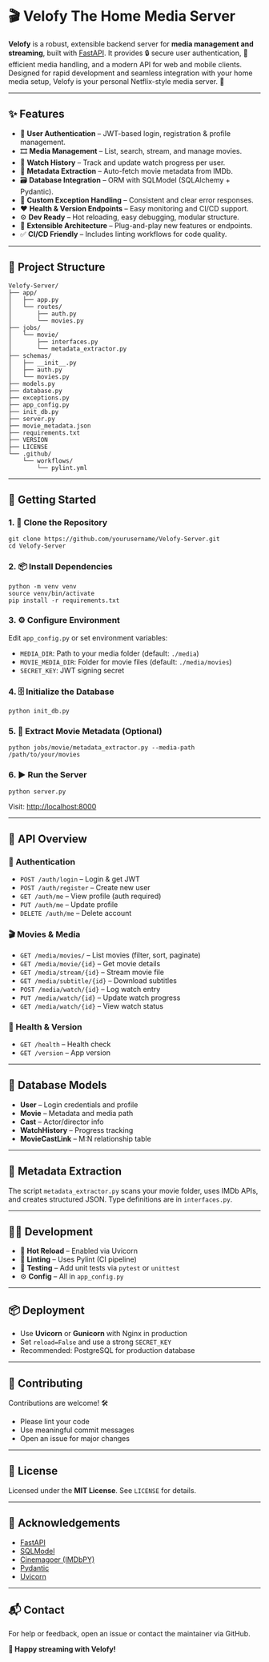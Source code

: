 🎬 Velofy The Home Media Server
================

**Velofy** is a robust, extensible backend server for **media management and streaming**, built with [FastAPI](https://fastapi.tiangolo.com/). It provides 🔒 secure user authentication, 🎥 efficient media handling, and a modern API for web and mobile clients. Designed for rapid development and seamless integration with your home media setup, Velofy is your personal Netflix-style media server. 🚀

* * *

✨ Features
----------

*   🔐 **User Authentication** – JWT-based login, registration & profile management.
*   🎞️ **Media Management** – List, search, stream, and manage movies.
*   📼 **Watch History** – Track and update watch progress per user.
*   🧠 **Metadata Extraction** – Auto-fetch movie metadata from IMDb.
*   🗃️ **Database Integration** – ORM with SQLModel (SQLAlchemy + Pydantic).
*   🚨 **Custom Exception Handling** – Consistent and clear error responses.
*   ❤️ **Health & Version Endpoints** – Easy monitoring and CI/CD support.
*   ⚙️ **Dev Ready** – Hot reloading, easy debugging, modular structure.
*   🧱 **Extensible Architecture** – Plug-and-play new features or endpoints.
*   ✅ **CI/CD Friendly** – Includes linting workflows for code quality.

* * *

📁 Project Structure
--------------------

    Velofy-Server/
    ├── app/
    │   ├── app.py
    │   └── routes/
    │       ├── auth.py
    │       └── movies.py
    ├── jobs/
    │   └── movie/
    │       ├── interfaces.py
    │       └── metadata_extractor.py
    ├── schemas/
    │   ├── __init__.py
    │   ├── auth.py
    │   └── movies.py
    ├── models.py
    ├── database.py
    ├── exceptions.py
    ├── app_config.py
    ├── init_db.py
    ├── server.py
    ├── movie_metadata.json
    ├── requirements.txt
    ├── VERSION
    ├── LICENSE
    └── .github/
        └── workflows/
            └── pylint.yml

* * *

🚀 Getting Started
------------------

### 1\. 🧾 Clone the Repository

    git clone https://github.com/yourusername/Velofy-Server.git
    cd Velofy-Server

### 2\. 📦 Install Dependencies

    python -m venv venv
    source venv/bin/activate
    pip install -r requirements.txt

### 3\. ⚙️ Configure Environment

Edit `app_config.py` or set environment variables:

*   `MEDIA_DIR`: Path to your media folder (default: `./media`)
*   `MOVIE_MEDIA_DIR`: Folder for movie files (default: `./media/movies`)
*   `SECRET_KEY`: JWT signing secret

### 4\. 🗄️ Initialize the Database

    python init_db.py

### 5\. 🧠 Extract Movie Metadata (Optional)

    python jobs/movie/metadata_extractor.py --media-path /path/to/your/movies

### 6\. ▶️ Run the Server

    python server.py

Visit: [http://localhost:8000](http://localhost:8000)

* * *

📡 API Overview
---------------

### 🔐 Authentication

*   `POST /auth/login` – Login & get JWT
*   `POST /auth/register` – Create new user
*   `GET /auth/me` – View profile (auth required)
*   `PUT /auth/me` – Update profile
*   `DELETE /auth/me` – Delete account

### 🎬 Movies & Media

*   `GET /media/movies/` – List movies (filter, sort, paginate)
*   `GET /media/movie/{id}` – Get movie details
*   `GET /media/stream/{id}` – Stream movie file
*   `GET /media/subtitle/{id}` – Download subtitles
*   `POST /media/watch/{id}` – Log watch entry
*   `PUT /media/watch/{id}` – Update watch progress
*   `GET /media/watch/{id}` – View watch status

### 💓 Health & Version

*   `GET /health` – Health check
*   `GET /version` – App version

* * *

🧬 Database Models
------------------

*   **User** – Login credentials and profile
*   **Movie** – Metadata and media path
*   **Cast** – Actor/director info
*   **WatchHistory** – Progress tracking
*   **MovieCastLink** – M:N relationship table

* * *

🧠 Metadata Extraction
----------------------

The script `metadata_extractor.py` scans your movie folder, uses IMDb APIs, and creates structured JSON. Type definitions are in `interfaces.py`.

* * *

🧑‍💻 Development
-----------------

*   🔁 **Hot Reload** – Enabled via Uvicorn
*   🧹 **Linting** – Uses Pylint (CI pipeline)
*   🧪 **Testing** – Add unit tests via `pytest` or `unittest`
*   ⚙️ **Config** – All in `app_config.py`

* * *

📦 Deployment
-------------

*   Use **Uvicorn** or **Gunicorn** with Nginx in production
*   Set `reload=False` and use a strong `SECRET_KEY`
*   Recommended: PostgreSQL for production database

* * *

🤝 Contributing
---------------

Contributions are welcome! 🛠️

*   Please lint your code
*   Use meaningful commit messages
*   Open an issue for major changes

* * *

📜 License
----------

Licensed under the **MIT License**. See `LICENSE` for details.

* * *

🙏 Acknowledgements
-------------------

*   [FastAPI](https://fastapi.tiangolo.com/)
*   [SQLModel](https://sqlmodel.tiangolo.com/)
*   [Cinemagoer (IMDbPY)](https://cinemagoer.github.io/)
*   [Pydantic](https://docs.pydantic.dev/)
*   [Uvicorn](https://www.uvicorn.org/)

* * *

📬 Contact
----------

For help or feedback, open an issue or contact the maintainer via GitHub.

**🍿 Happy streaming with Velofy!**
